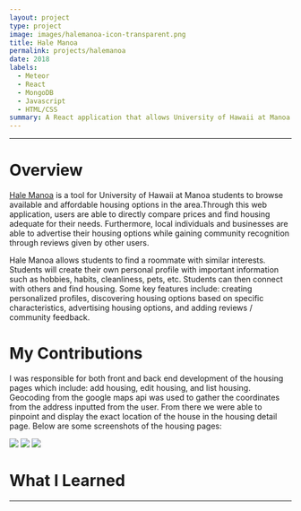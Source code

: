 ```yaml
---
layout: project
type: project
image: images/halemanoa-icon-transparent.png
title: Hale Manoa
permalink: projects/halemanoa
date: 2018
labels:
  - Meteor
  - React
  - MongoDB
  - Javascript
  - HTML/CSS
summary: A React application that allows University of Hawaii at Manoa students to browse available and affordable housing options in the area.
---
```



<hr>



<h1>Overview</h1>

<a href="https://hale-manoa.github.io/">Hale Manoa</a>  is a tool for University of Hawaii at Manoa students to browse available and affordable housing options in the area.Through this web application, users are able to directly compare prices and find housing adequate for their needs. Furthermore, local individuals and businesses are able to advertise their housing options while gaining community recognition through reviews given by other users.

Hale Manoa allows students to find a roommate with similar interests. Students will create their own personal profile with important information such as hobbies, habits, cleanliness, pets, etc. Students can then connect with others and find housing. Some key features include: creating personalized profiles, discovering housing options based on specific characteristics, advertising housing options, and adding reviews / community feedback.

<h1>My Contributions</h1>

I was responsible for both front and back end development of the housing pages which include: add housing, edit housing, and list housing. Geocoding from the google maps api was used to gather the coordinates from the address inputted from the user. From there we were able to pinpoint and display the exact location of the house in the housing detail page.
Below are some screenshots of the housing pages:

<img class="ui small image" src="../images/AddHousing_GoogleAPI_M3">
<img class="ui small image" src="../images/ViewHousing_M3">
<img class="ui small image" src="../images/HousingList_M3">


<h1>What I Learned</h1>



<hr>
